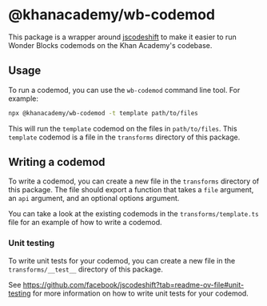# @khanacademy/wb-codemod

This package is a wrapper around
[jscodeshift](https://github.com/facebook/jscodeshift/) to make it easier to
run Wonder Blocks codemods on the Khan Academy's codebase.

## Usage

To run a codemod, you can use the `wb-codemod` command line tool. For example:

```sh
npx @khanacademy/wb-codemod -t template path/to/files
```

This will run the `template` codemod on the files in `path/to/files`. This
`template` codemod is a file in the `transforms` directory of this package.

## Writing a codemod

To write a codemod, you can create a new file in the `transforms` directory of
this package. The file should export a function that takes a `file` argument, an
`api` argument, and an optional options argument.

You can take a look at the existing codemods in the `transforms/template.ts`
file for an example of how to write a codemod.

### Unit testing

To write unit tests for your codemod, you can create a new file in the
`transforms/__test__` directory of this package.

See https://github.com/facebook/jscodeshift?tab=readme-ov-file#unit-testing for
more information on how to write unit tests for your codemod.